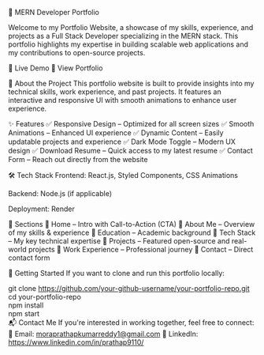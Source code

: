 🚀 MERN Developer Portfolio

Welcome to my Portfolio Website, a showcase of my skills, experience, and projects as a Full Stack Developer specializing in the MERN stack. This portfolio highlights my expertise in building scalable web applications and my contributions to open-source projects.

🎨 Live Demo
🔗 View Portfolio

📌 About the Project
This portfolio website is built to provide insights into my technical skills, work experience, and past projects. It features an interactive and responsive UI with smooth animations to enhance user experience.

✨ Features
✅ Responsive Design – Optimized for all screen sizes
✅ Smooth Animations – Enhanced UI experience
✅ Dynamic Content – Easily updatable projects and experience
✅ Dark Mode Toggle – Modern UX design
✅ Download Resume – Quick access to my latest resume
✅ Contact Form – Reach out directly from the website

🛠 Tech Stack
Frontend: React.js, Styled Components, CSS Animations

Backend: Node.js (if applicable)

Deployment: Render

📂 Sections
🔹 Home – Intro with Call-to-Action (CTA)
🔹 About Me – Overview of my skills & experience
🔹 Education – Academic background
🔹 Tech Stack – My key technical expertise
🔹 Projects – Featured open-source and real-world projects
🔹 Work Experience – Professional journey
🔹 Contact – Direct contact form



🚀 Getting Started
If you want to clone and run this portfolio locally:

git clone https://github.com/your-github-username/your-portfolio-repo.git  
cd your-portfolio-repo  
npm install  
npm start  
📬 Contact Me
If you're interested in working together, feel free to connect:
📧 Email: moraprathapkumarreddy1@gmail.com
🔗 LinkedIn: https://www.linkedin.com/in/prathap9110/
